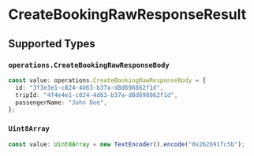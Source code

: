 # CreateBookingRawResponseResult


## Supported Types

### `operations.CreateBookingRawResponseBody`

```typescript
const value: operations.CreateBookingRawResponseBody = {
  id: "3f3e3e1-c824-4d63-b37a-d8d698862f1d",
  tripId: "4f4e4e1-c824-4d63-b37a-d8d698862f1d",
  passengerName: "John Doe",
};
```

### `Uint8Array`

```typescript
const value: Uint8Array = new TextEncoder().encode("0x262691fc5b");
```

